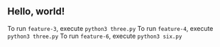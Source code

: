 ## Hello, world!

To run `feature-3`, execute `python3 three.py`
To run `feature-4`, execute `python3 three.py`
To run `feature-6`, execute `python3 six.py`